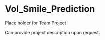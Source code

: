 # Vol_Smile_Prediction
Place holder for Team Project

Can provide project description upon request.

